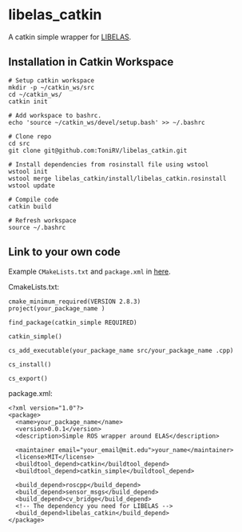 # libelas_catkin

A catkin simple wrapper for [LIBELAS](http://www.cvlibs.net/software/libelas/).

## Installation in Catkin Workspace

```
# Setup catkin workspace
mkdir -p ~/catkin_ws/src
cd ~/catkin_ws/
catkin init

# Add workspace to bashrc.
echo 'source ~/catkin_ws/devel/setup.bash' >> ~/.bashrc

# Clone repo
cd src
git clone git@github.com:ToniRV/libelas_catkin.git

# Install dependencies from rosinstall file using wstool
wstool init
wstool merge libelas_catkin/install/libelas_catkin.rosinstall
wstool update

# Compile code
catkin build

# Refresh workspace
source ~/.bashrc
```

## Link to your own code

Example `CMakeLists.txt` and `package.xml` in [here](https://github.com/ToniRV/ELAS_ROS).

CmakeLists.txt:
```
cmake_minimum_required(VERSION 2.8.3)
project(your_package_name )

find_package(catkin_simple REQUIRED)

catkin_simple()

cs_add_executable(your_package_name src/your_package_name .cpp)

cs_install()

cs_export()
```


package.xml:
```
<?xml version="1.0"?>
<package>
  <name>your_package_name</name>
  <version>0.0.1</version>
  <description>Simple ROS wrapper around ELAS</description>

  <maintainer email="your_email@mit.edu">your_name</maintainer>
  <license>MIT</license>
  <buildtool_depend>catkin</buildtool_depend>
  <buildtool_depend>catkin_simple</buildtool_depend>

  <build_depend>roscpp</build_depend>
  <build_depend>sensor_msgs</build_depend>
  <build_depend>cv_bridge</build_depend>
  <!-- The dependency you need for LIBELAS -->
  <build_depend>libelas_catkin</build_depend>
</package>
```

